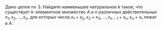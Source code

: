 Дано целое $n\ge\ 3$. Найдите наименьшее натуральное $k$ такое, что существует $k$-элементное множество $A$ и $n$ различных действительных $x_{1},x_{2},\ldots,x_{n}$, для которых числа $x_{1}+x_{2}, x_{2}+x_{3},\ldots, x_{n-1}+x_{n}, x_{n}+x_{1}$ лежат в $A$.